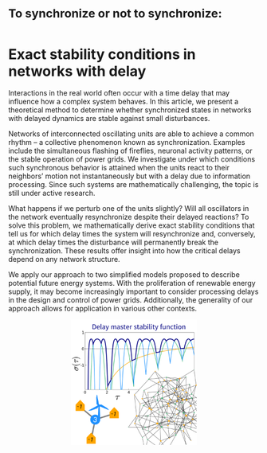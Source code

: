# <sup> To synchronize or not to synchronize:
# Exact stability conditions in networks with delay

Interactions in the real world often occur with a time delay that may influence how a complex system behaves.  In this article, we present a theoretical method to determine whether synchronized states in networks with delayed dynamics are stable against small disturbances.

Networks of interconnected oscillating units are able to achieve a common rhythm – a collective phenomenon known as synchronization. Examples include the simultaneous flashing of fireflies, neuronal activity patterns, or the stable operation of power grids. We investigate under which conditions such synchronous behavior is attained when the units react to their neighbors’ motion not instantaneously but with a delay due to information processing. Since such systems are mathematically challenging, the topic is still under active research.

What happens if we perturb one of the units slightly? Will all oscillators in the network eventually resynchronize despite their delayed reactions? To solve this problem, we mathematically derive exact stability conditions that tell us for which delay times the system will resynchronize and, conversely, at which delay times the disturbance will permanently break the synchronization. These results offer insight into how the critical delays depend on any network structure.

We apply our approach to two simplified models proposed to describe potential future energy systems. With the proliferation of renewable energy supply, it may become increasingly important to consider processing delays in the design and control of power grids. Additionally, the generality of our approach allows for application in various other contexts.

<p align="center"><img src="https://github.com/reykboerner/delay-networks/blob/master/info/LL17070W_keyimage.png" alt="teaser" width="50%"/></p>
